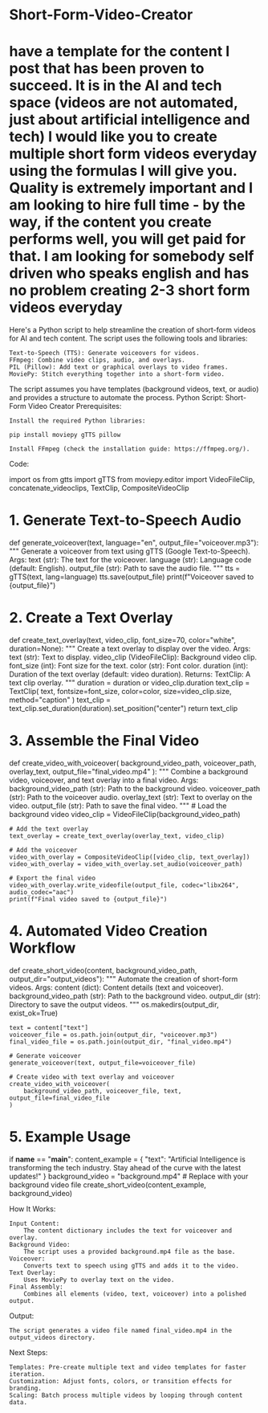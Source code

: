 # Short-Form-Video-Creator
 have a template for the content I post that has been proven to succeed. It is in the AI and tech space (videos are not automated, just about artificial intelligence and tech) I would like you to create multiple short form videos everyday using the formulas I will give you. Quality is extremely important and I am looking to hire full time - by the way, if the content you create performs well, you will get paid for that. I am looking for somebody self driven who speaks english and has no problem creating 2-3 short form videos everyday
==============
Here's a Python script to help streamline the creation of short-form videos for AI and tech content. The script uses the following tools and libraries:

    Text-to-Speech (TTS): Generate voiceovers for videos.
    FFmpeg: Combine video clips, audio, and overlays.
    PIL (Pillow): Add text or graphical overlays to video frames.
    MoviePy: Stitch everything together into a short-form video.

The script assumes you have templates (background videos, text, or audio) and provides a structure to automate the process.
Python Script: Short-Form Video Creator
Prerequisites:

    Install the required Python libraries:

    pip install moviepy gTTS pillow

    Install FFmpeg (check the installation guide: https://ffmpeg.org/).

Code:

import os
from gtts import gTTS
from moviepy.editor import VideoFileClip, concatenate_videoclips, TextClip, CompositeVideoClip

# 1. Generate Text-to-Speech Audio
def generate_voiceover(text, language="en", output_file="voiceover.mp3"):
    """
    Generate a voiceover from text using gTTS (Google Text-to-Speech).
    Args:
        text (str): The text for the voiceover.
        language (str): Language code (default: English).
        output_file (str): Path to save the audio file.
    """
    tts = gTTS(text, lang=language)
    tts.save(output_file)
    print(f"Voiceover saved to {output_file}")

# 2. Create a Text Overlay
def create_text_overlay(text, video_clip, font_size=70, color="white", duration=None):
    """
    Create a text overlay to display over the video.
    Args:
        text (str): Text to display.
        video_clip (VideoFileClip): Background video clip.
        font_size (int): Font size for the text.
        color (str): Font color.
        duration (int): Duration of the text overlay (default: video duration).
    Returns:
        TextClip: A text clip overlay.
    """
    duration = duration or video_clip.duration
    text_clip = TextClip(
        text, fontsize=font_size, color=color, size=video_clip.size, method="caption"
    )
    text_clip = text_clip.set_duration(duration).set_position("center")
    return text_clip

# 3. Assemble the Final Video
def create_video_with_voiceover(
    background_video_path, voiceover_path, overlay_text, output_file="final_video.mp4"
):
    """
    Combine a background video, voiceover, and text overlay into a final video.
    Args:
        background_video_path (str): Path to the background video.
        voiceover_path (str): Path to the voiceover audio.
        overlay_text (str): Text to overlay on the video.
        output_file (str): Path to save the final video.
    """
    # Load the background video
    video_clip = VideoFileClip(background_video_path)
    
    # Add the text overlay
    text_overlay = create_text_overlay(overlay_text, video_clip)
    
    # Add the voiceover
    video_with_overlay = CompositeVideoClip([video_clip, text_overlay])
    video_with_overlay = video_with_overlay.set_audio(voiceover_path)
    
    # Export the final video
    video_with_overlay.write_videofile(output_file, codec="libx264", audio_codec="aac")
    print(f"Final video saved to {output_file}")

# 4. Automated Video Creation Workflow
def create_short_video(content, background_video_path, output_dir="output_videos"):
    """
    Automate the creation of short-form videos.
    Args:
        content (dict): Content details (text and voiceover).
        background_video_path (str): Path to the background video.
        output_dir (str): Directory to save the output videos.
    """
    os.makedirs(output_dir, exist_ok=True)

    text = content["text"]
    voiceover_file = os.path.join(output_dir, "voiceover.mp3")
    final_video_file = os.path.join(output_dir, "final_video.mp4")

    # Generate voiceover
    generate_voiceover(text, output_file=voiceover_file)

    # Create video with text overlay and voiceover
    create_video_with_voiceover(
        background_video_path, voiceover_file, text, output_file=final_video_file
    )

# 5. Example Usage
if __name__ == "__main__":
    content_example = {
        "text": "Artificial Intelligence is transforming the tech industry. Stay ahead of the curve with the latest updates!"
    }
    background_video = "background.mp4"  # Replace with your background video file
    create_short_video(content_example, background_video)

How It Works:

    Input Content:
        The content dictionary includes the text for voiceover and overlay.
    Background Video:
        The script uses a provided background.mp4 file as the base.
    Voiceover:
        Converts text to speech using gTTS and adds it to the video.
    Text Overlay:
        Uses MoviePy to overlay text on the video.
    Final Assembly:
        Combines all elements (video, text, voiceover) into a polished output.

Output:

    The script generates a video file named final_video.mp4 in the output_videos directory.

Next Steps:

    Templates: Pre-create multiple text and video templates for faster iteration.
    Customization: Adjust fonts, colors, or transition effects for branding.
    Scaling: Batch process multiple videos by looping through content data.
